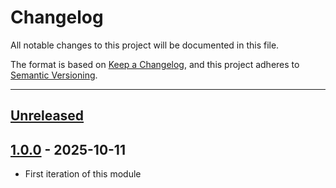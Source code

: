 # Changelog

All notable changes to this project will be documented in this file.

The format is based on [Keep a Changelog](https://keepachangelog.com/en/1.0.0/),
and this project adheres to [Semantic Versioning](https://semver.org/spec/v2.0.0.html).

* * *

## [Unreleased]

## [1.0.0] - 2025-10-11

- First iteration of this module

[unreleased]: https://github.com/ortus-boxlang/bx-charts/compare/v1.0.0...HEAD
[1.0.0]: https://github.com/ortus-boxlang/bx-charts/compare/cf3a3cc93133ecebd5e239d57b8bf3b3f79ad40d...v1.0.0
